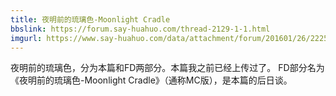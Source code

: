 ```yaml
---
title: 夜明前的琉璃色-Moonlight Cradle
bbslink: https://forum.say-huahuo.com/thread-2129-1-1.html
imgurl: https://www.say-huahuo.com/data/attachment/forum/201601/26/222520oz55t6d6ainwaa4i.jpg
---
```


夜明前的琉璃色，分为本篇和FD两部分。本篇我之前已经上传过了。
FD部分名为《夜明前的琉璃色-Moonlight Cradle》（通称MC版），是本篇的后日谈。<!--more-->

